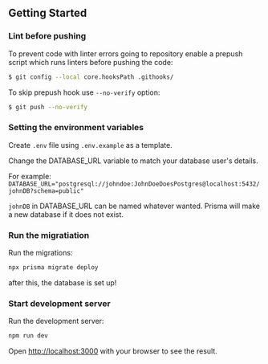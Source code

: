 ## Getting Started

### Lint before pushing

To prevent code with linter errors going to repository enable a prepush script which runs linters before pushing the code:

```bash
$ git config --local core.hooksPath .githooks/
```

To skip prepush hook use `--no-verify` option:

```bash
$ git push --no-verify
```

### Setting the environment variables

Create `.env` file using `.env.example` as a template.

Change the DATABASE_URL variable to match your database user's details.

For example: `DATABASE_URL="postgresql://johndoe:JohnDoeDoesPostgres@localhost:5432/johnDB?schema=public"`

`johnDB` in DATABASE_URL can be named whatever wanted. Prisma will make a new database if it does not exist.

### Run the migratiation

Run the migrations:

```bash
npx prisma migrate deploy
```

after this, the database is set up!

### Start development server

Run the development server:

```bash
npm run dev
```

Open [http://localhost:3000](http://localhost:3000) with your browser to see the result.
